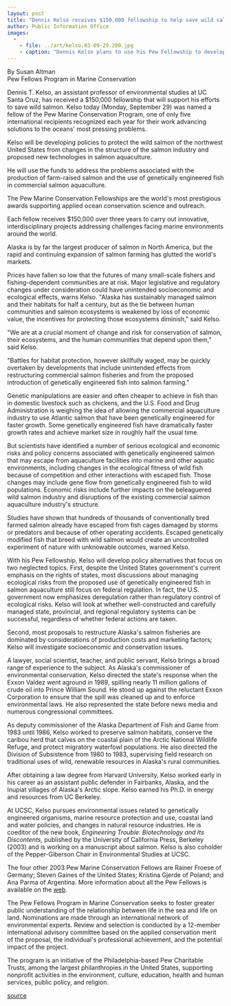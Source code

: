 ```yaml
---
layout: post
title: "Dennis Kelso receives $150,000 fellowship to help save wild salmon"
author: Public Information Office
images:
  -
    - file: ../art/kelso.03-09-29.200.jpg
    - caption: "Dennis Kelso plans to use his Pew Fellowship to develop policy alternatives. Photo: r. r. jones"
---
```


By Susan Altman  
Pew Fellows Program in Marine Conservation  

Dennis T. Kelso, an assistant professor of environmental studies at UC Santa Cruz, has received a $150,000 fellowship that will support his efforts to save wild salmon. Kelso today (Monday, September 29) was named a fellow of the Pew Marine Conservation Program, one of only five international recipients recognized each year for their work advancing solutions to the oceans' most pressing problems.  

Kelso will be developing policies to protect the wild salmon of the northwest United States from changes in the structure of the salmon industry and proposed new technologies in salmon aquaculture.

He will use the funds to address the problems associated with the production of farm-raised salmon and the use of genetically engineered fish in commercial salmon aquaculture.   

The Pew Marine Conservation Fellowships are the world's most prestigious awards supporting applied ocean conservation science and outreach.

Each fellow receives $150,000 over three years to carry out innovative, interdisciplinary projects addressing challenges facing marine environments around the world.  

Alaska is by far the largest producer of salmon in North America, but the rapid and continuing expansion of salmon farming has glutted the world's markets.

Prices have fallen so low that the futures of many small-scale fishers and fishing-dependent communities are at risk. Major legislative and regulatory changes under consideration could have unintended socioeconomic and ecological effects, warns Kelso. "Alaska has sustainably managed salmon and their habitats for half a century, but as the tie between human communities and salmon ecosystems is weakened by loss of economic value, the incentives for protecting those ecosystems diminish," said Kelso.  

"We are at a crucial moment of change and risk for conservation of salmon, their ecosystems, and the human communities that depend upon them," said Kelso.

"Battles for habitat protection, however skillfully waged, may be quickly overtaken by developments that include unintended effects from restructuring commercial salmon fisheries and from the proposed introduction of genetically engineered fish into salmon farming."  

Genetic manipulations are easier and often cheaper to achieve in fish than in domestic livestock such as chickens, and the U.S. Food and Drug Administration is weighing the idea of allowing the commercial aquaculture industry to use Atlantic salmon that have been genetically engineered for faster growth. Some genetically engineered fish have dramatically faster growth rates and achieve market size in roughly half the usual time.   

But scientists have identified a number of serious ecological and economic risks and policy concerns associated with genetically engineered salmon that may escape from aquaculture facilities into marine and other aquatic environments, including changes in the ecological fitness of wild fish because of competition and other interactions with escaped fish. Those changes may include gene flow from genetically engineered fish to wild populations. Economic risks include further impacts on the beleaguered wild salmon industry and disruptions of the existing commercial salmon aquaculture industry's structure.

Studies have shown that hundreds of thousands of conventionally bred farmed salmon already have escaped from fish cages damaged by storms or predators and because of other operating accidents. Escaped genetically modified fish that breed with wild salmon would create an uncontrolled experiment of nature with unknowable outcomes, warned Kelso.  

With his Pew Fellowship, Kelso will develop policy alternatives that focus on two neglected topics. First, despite the United States government's current emphasis on the rights of states, most discussions about managing ecological risks from the proposed use of genetically engineered fish in salmon aquaculture still focus on federal regulation. In fact, the U.S. government now emphasizes deregulation rather than regulatory control of ecological risks. Kelso will look at whether well-constructed and carefully managed state, provincial, and regional regulatory systems can be successful, regardless of whether federal actions are taken.  

Second, most proposals to restructure Alaska's salmon fisheries are dominated by considerations of production costs and marketing factors; Kelso will investigate socioeconomic and conservation issues.   

A lawyer, social scientist, teacher, and public servant, Kelso brings a broad range of experience to the subject. As Alaska's commissioner of environmental conservation, Kelso directed the state's response when the Exxon Valdez went aground in 1989, spilling nearly 11 million gallons of crude oil into Prince William Sound. He stood up against the reluctant Exxon Corporation to ensure that the spill was cleaned up and to enforce environmental laws. He also represented the state before news media and numerous congressional committees.   

As deputy commissioner of the Alaska Department of Fish and Game from 1983 until 1986, Kelso worked to preserve salmon habitats, conserve the caribou herd that calves on the coastal plain of the Arctic National Wildlife Refuge, and protect migratory waterfowl populations. He also directed the Division of Subsistence from 1980 to 1983, supervising field research on traditional uses of wild, renewable resources in Alaska's rural communities.

After obtaining a law degree from Harvard University, Kelso worked early in his career as an assistant public defender in Fairbanks, Alaska, and the Inupiat villages of Alaska's Arctic slope. Kelso earned his Ph.D. in energy and resources from UC Berkeley.   

At UCSC, Kelso pursues environmental issues related to genetically engineered organisms, marine resource protection and use, coastal land and water policies, and changes in natural resource industries. He is coeditor of the new book, _Engineering Trouble: Biotechnology and Its Discontents,_ published by the University of California Press, Berkeley (2003) and is working on a manuscript about salmon. Kelso is also coholder of the Pepper-Giberson Chair in Environmental Studies at UCSC.  

The four other 2003 Pew Marine Conservation Fellows are Rainer Froese of Germany; Steven Gaines of the United States; Kristina Gjerde of Poland; and Ana Parma of Argentina. More information about all the Pew Fellows is available on the [web][1].  

The Pew Fellows Program in Marine Conservation seeks to foster greater public understanding of the relationship between life in the sea and life on land. Nominations are made through an international network of environmental experts. Review and selection is conducted by a 12-member international advisory committee based on the applied conservation merit of the proposal, the individual's professional achievement, and the potential impact of the project.

The program is an initiative of the Philadelphia-based Pew Charitable Trusts, among the largest philanthropies in the United States, supporting nonprofit activities in the environment, culture, education, health and human services, public policy, and religion.   

[1]: http://www.pewmarine.org

[source](http://www1.ucsc.edu/currents/03-04/09-29/kelso.html "Permalink to kelso")
